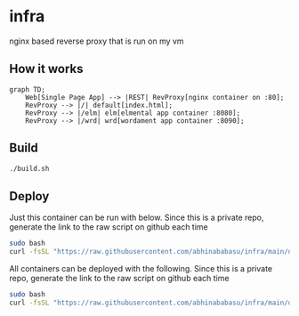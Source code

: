 infra
=====
nginx based reverse proxy that is run on my vm

How it works
------------

```mermaid
graph TD;
    Web[Single Page App] --> |REST| RevProxy[nginx container on :80];
    RevProxy --> |/| default[index.html];
    RevProxy --> |/elm| elm[elmental app container :8080];
    RevProxy --> |/wrd| wrd[wordament app container :8090];

```

Build
-----
``` bash
./build.sh
```

Deploy
------
Just this container can be run with below. Since this is a private repo, generate the link to the raw script on github each time

``` bash
sudo bash
curl -fsSL "https://raw.githubusercontent.com/abhinababasu/infra/main/deploy.sh?token=GHSAT0AAAAAAB26S7FFMCSRHQ23PFOQPDTGY4HBHLA" | bash
```

All containers can be deployed with the following. Since this is a private repo, generate the link to the raw script on github each time

``` bash
sudo bash
curl -fsSL "https://raw.githubusercontent.com/abhinababasu/infra/main/deployall.sh?token=GHSAT0AAAAAAB26S7FF6HBIOGDGK77ZO6ZAY4KJKWA" | bash

```